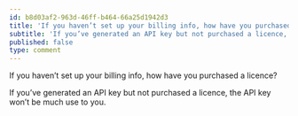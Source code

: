 ```yaml
---
id: b8d03af2-963d-46ff-b464-66a25d1942d3
title: 'If you haven’t set up your billing info, how have you purchased a licence?'
subtitle: 'If you’ve generated an API key but not purchased a licence, the API key won’t be much use to you.'
published: false
type: comment
---
```




If you haven’t set up your billing info, how have you purchased a licence?

If you’ve generated an API key but not purchased a licence, the API key won’t be much use to you.

